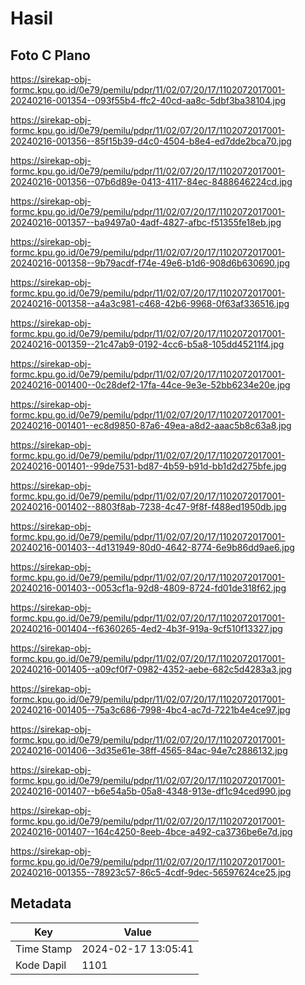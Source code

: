 # Hasil

## Foto C Plano

https://sirekap-obj-formc.kpu.go.id/0e79/pemilu/pdpr/11/02/07/20/17/1102072017001-20240216-001354--093f55b4-ffc2-40cd-aa8c-5dbf3ba38104.jpg

https://sirekap-obj-formc.kpu.go.id/0e79/pemilu/pdpr/11/02/07/20/17/1102072017001-20240216-001356--85f15b39-d4c0-4504-b8e4-ed7dde2bca70.jpg

https://sirekap-obj-formc.kpu.go.id/0e79/pemilu/pdpr/11/02/07/20/17/1102072017001-20240216-001356--07b6d89e-0413-4117-84ec-8488646224cd.jpg

https://sirekap-obj-formc.kpu.go.id/0e79/pemilu/pdpr/11/02/07/20/17/1102072017001-20240216-001357--ba9497a0-4adf-4827-afbc-f51355fe18eb.jpg

https://sirekap-obj-formc.kpu.go.id/0e79/pemilu/pdpr/11/02/07/20/17/1102072017001-20240216-001358--9b79acdf-f74e-49e6-b1d6-908d6b630690.jpg

https://sirekap-obj-formc.kpu.go.id/0e79/pemilu/pdpr/11/02/07/20/17/1102072017001-20240216-001358--a4a3c981-c468-42b6-9968-0f63af336516.jpg

https://sirekap-obj-formc.kpu.go.id/0e79/pemilu/pdpr/11/02/07/20/17/1102072017001-20240216-001359--21c47ab9-0192-4cc6-b5a8-105dd45211f4.jpg

https://sirekap-obj-formc.kpu.go.id/0e79/pemilu/pdpr/11/02/07/20/17/1102072017001-20240216-001400--0c28def2-17fa-44ce-9e3e-52bb6234e20e.jpg

https://sirekap-obj-formc.kpu.go.id/0e79/pemilu/pdpr/11/02/07/20/17/1102072017001-20240216-001401--ec8d9850-87a6-49ea-a8d2-aaac5b8c63a8.jpg

https://sirekap-obj-formc.kpu.go.id/0e79/pemilu/pdpr/11/02/07/20/17/1102072017001-20240216-001401--99de7531-bd87-4b59-b91d-bb1d2d275bfe.jpg

https://sirekap-obj-formc.kpu.go.id/0e79/pemilu/pdpr/11/02/07/20/17/1102072017001-20240216-001402--8803f8ab-7238-4c47-9f8f-f488ed1950db.jpg

https://sirekap-obj-formc.kpu.go.id/0e79/pemilu/pdpr/11/02/07/20/17/1102072017001-20240216-001403--4d131949-80d0-4642-8774-6e9b86dd9ae6.jpg

https://sirekap-obj-formc.kpu.go.id/0e79/pemilu/pdpr/11/02/07/20/17/1102072017001-20240216-001403--0053cf1a-92d8-4809-8724-fd01de318f62.jpg

https://sirekap-obj-formc.kpu.go.id/0e79/pemilu/pdpr/11/02/07/20/17/1102072017001-20240216-001404--f6360265-4ed2-4b3f-919a-9cf510f13327.jpg

https://sirekap-obj-formc.kpu.go.id/0e79/pemilu/pdpr/11/02/07/20/17/1102072017001-20240216-001405--a09cf0f7-0982-4352-aebe-682c5d4283a3.jpg

https://sirekap-obj-formc.kpu.go.id/0e79/pemilu/pdpr/11/02/07/20/17/1102072017001-20240216-001405--75a3c686-7998-4bc4-ac7d-7221b4e4ce97.jpg

https://sirekap-obj-formc.kpu.go.id/0e79/pemilu/pdpr/11/02/07/20/17/1102072017001-20240216-001406--3d35e61e-38ff-4565-84ac-94e7c2886132.jpg

https://sirekap-obj-formc.kpu.go.id/0e79/pemilu/pdpr/11/02/07/20/17/1102072017001-20240216-001407--b6e54a5b-05a8-4348-913e-df1c94ced990.jpg

https://sirekap-obj-formc.kpu.go.id/0e79/pemilu/pdpr/11/02/07/20/17/1102072017001-20240216-001407--164c4250-8eeb-4bce-a492-ca3736be6e7d.jpg

https://sirekap-obj-formc.kpu.go.id/0e79/pemilu/pdpr/11/02/07/20/17/1102072017001-20240216-001355--78923c57-86c5-4cdf-9dec-56597624ce25.jpg


## Metadata

| Key        | Value               |
| ---------- | ------------------- |
| Time Stamp | 2024-02-17 13:05:41 |
| Kode Dapil | 1101                |



